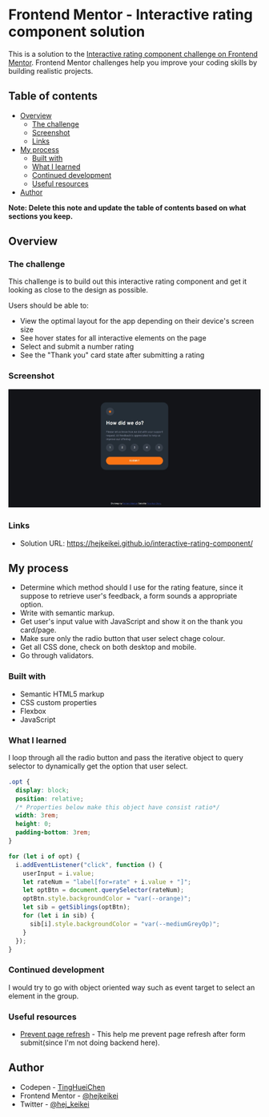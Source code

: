 # Frontend Mentor - Interactive rating component solution

This is a solution to the [Interactive rating component challenge on Frontend Mentor](https://www.frontendmentor.io/challenges/interactive-rating-component-koxpeBUmI). Frontend Mentor challenges help you improve your coding skills by building realistic projects.

## Table of contents

- [Overview](#overview)
  - [The challenge](#the-challenge)
  - [Screenshot](#screenshot)
  - [Links](#links)
- [My process](#my-process)
  - [Built with](#built-with)
  - [What I learned](#what-i-learned)
  - [Continued development](#continued-development)
  - [Useful resources](#useful-resources)
- [Author](#author)

**Note: Delete this note and update the table of contents based on what sections you keep.**

## Overview

### The challenge

This challenge is to build out this interactive rating component and get it looking as close to the design as possible.

Users should be able to:

- View the optimal layout for the app depending on their device's screen size
- See hover states for all interactive elements on the page
- Select and submit a number rating
- See the "Thank you" card state after submitting a rating

### Screenshot

![screenshot](./screenshot.jpg)

### Links

- Solution URL: https://hejkeikei.github.io/interactive-rating-component/

## My process

- Determine which method should I use for the rating feature, since it suppose to retrieve user's feedback, a form sounds a appropriate option.
- Write with semantic markup.
- Get user's input value with JavaScript and show it on the thank you card/page.
- Make sure only the radio button that user select chage colour.
- Get all CSS done, check on both desktop and mobile.
- Go through validators.

### Built with

- Semantic HTML5 markup
- CSS custom properties
- Flexbox
- JavaScript

### What I learned

I loop through all the radio button and pass the iterative object to query selector to dynamically get the option that user select.

```css
.opt {
  display: block;
  position: relative;
  /* Properties below make this object have consist ratio*/
  width: 3rem;
  height: 0;
  padding-bottom: 3rem;
}
```

```js
for (let i of opt) {
  i.addEventListener("click", function () {
    userInput = i.value;
    let rateNum = "label[for=rate" + i.value + "]";
    let optBtn = document.querySelector(rateNum);
    optBtn.style.backgroundColor = "var(--orange)";
    let sib = getSiblings(optBtn);
    for (let i in sib) {
      sib[i].style.backgroundColor = "var(--mediumGreyOp)";
    }
  });
}
```

### Continued development

I would try to go with object oriented way such as event target to select an element in the group.

### Useful resources

- [Prevent page refresh](https://developer.mozilla.org/en-US/docs/Web/API/Event/preventDefault) - This help me prevent page refresh after form submit(since I'm not doing backend here).

## Author

- Codepen - [TingHueiChen](https://codepen.io/TingHueiChen)
- Frontend Mentor - [@hejkeikei](https://www.frontendmentor.io/profile/hejkeikei)
- Twitter - [@hej_keikei](https://twitter.com/hej_keikei)
